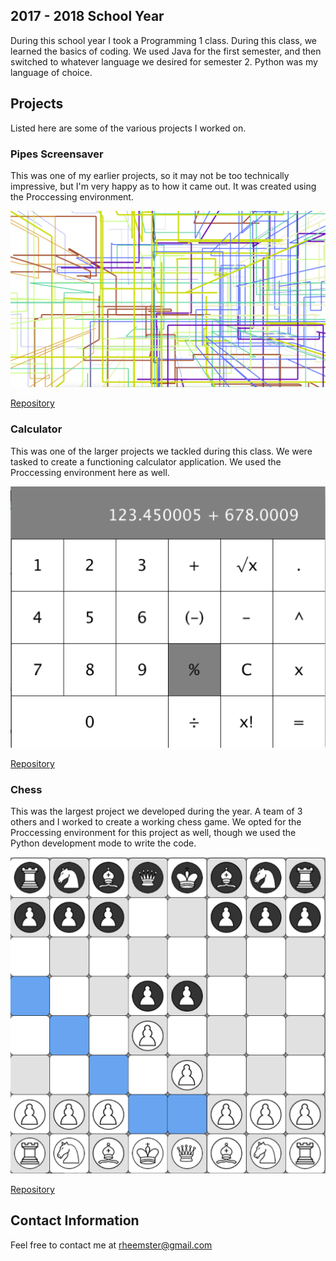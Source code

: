 ## 2017 - 2018 School Year

During this school year I took a Programming 1 class.  During this class, we learned the basics of coding.  We used Java for the first semester, and then switched to whatever language we desired for semester 2.  Python was my language of choice.

## Projects

Listed here are some of the various projects I worked on.

### Pipes Screensaver

This was one of my earlier projects, so it may not be too technically impressive, but I'm very happy as to how it came out.  It was created using the Proccessing environment.


![Screensaver](https://github.com/Rheemster/Screensaver/blob/master/ScreenSaver.png)


[Repository](https://github.com/Rheemster/Screensaver)



### Calculator

This was one of the larger projects we tackled during this class.  We were tasked to create a functioning calculator application.  We used the Proccessing environment here as well.


![Calculator](https://github.com/Rheemster/Calculator/blob/master/CalculatorScreenshot.png)


[Repository](https://github.com/Rheemster/Calculator)



### Chess

This was the largest project we developed during the year.  A team of 3 others and I worked to create a working chess game.  We opted for the Proccessing environment for this project as well, though we used the Python development mode to write the code.


![Chess](https://github.com/The-tiny-asian/chess/blob/master/ChessRunning.png)


[Repository](https://github.com/The-tiny-asian/chess)



## Contact Information

Feel free to contact me at rheemster@gmail.com
